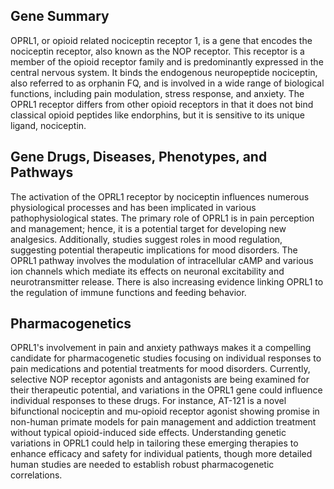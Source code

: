 ## Gene Summary
OPRL1, or opioid related nociceptin receptor 1, is a gene that encodes the nociceptin receptor, also known as the NOP receptor. This receptor is a member of the opioid receptor family and is predominantly expressed in the central nervous system. It binds the endogenous neuropeptide nociceptin, also referred to as orphanin FQ, and is involved in a wide range of biological functions, including pain modulation, stress response, and anxiety. The OPRL1 receptor differs from other opioid receptors in that it does not bind classical opioid peptides like endorphins, but it is sensitive to its unique ligand, nociceptin.

## Gene Drugs, Diseases, Phenotypes, and Pathways
The activation of the OPRL1 receptor by nociceptin influences numerous physiological processes and has been implicated in various pathophysiological states. The primary role of OPRL1 is in pain perception and management; hence, it is a potential target for developing new analgesics. Additionally, studies suggest roles in mood regulation, suggesting potential therapeutic implications for mood disorders. The OPRL1 pathway involves the modulation of intracellular cAMP and various ion channels which mediate its effects on neuronal excitability and neurotransmitter release. There is also increasing evidence linking OPRL1 to the regulation of immune functions and feeding behavior.

## Pharmacogenetics
OPRL1's involvement in pain and anxiety pathways makes it a compelling candidate for pharmacogenetic studies focusing on individual responses to pain medications and potential treatments for mood disorders. Currently, selective NOP receptor agonists and antagonists are being examined for their therapeutic potential, and variations in the OPRL1 gene could influence individual responses to these drugs. For instance, AT-121 is a novel bifunctional nociceptin and mu-opioid receptor agonist showing promise in non-human primate models for pain management and addiction treatment without typical opioid-induced side effects. Understanding genetic variations in OPRL1 could help in tailoring these emerging therapies to enhance efficacy and safety for individual patients, though more detailed human studies are needed to establish robust pharmacogenetic correlations.
